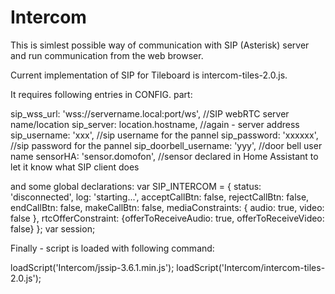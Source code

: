 # Intercom
This is simlest possible way of communication with SIP (Asterisk) server and run communication from the web browser.

Current implementation of SIP for Tileboard is intercom-tiles-2.0.js.

It requires following entries in CONFIG. part:


   sip_wss_url: 'wss://servername.local:port/ws', //SIP webRTC server name/location
   sip_server: location.hostname, //again - server address
   sip_username: 'xxx', //sip username for the pannel
   sip_password: 'xxxxxx', //sip password for the pannel
   sip_doorbell_username: 'yyy',  //door bell user name
   sensorHA: 'sensor.domofon', //sensor declared in Home Assistant to let it know what SIP client does
   
 and some global declarations:
 var SIP_INTERCOM = {
   status: 'disconnected',
   log: 'starting...',
   acceptCallBtn: false,
   rejectCallBtn: false,
   endCallBtn: false,
   makeCallBtn: false,
   mediaConstraints: { audio: true, video: false },
   rtcOfferConstraint: {offerToReceiveAudio: true, offerToReceiveVideo: false}
};
var session;

Finally - script is loaded with following command:

  loadScript('Intercom/jssip-3.6.1.min.js');
  loadScript('Intercom/intercom-tiles-2.0.js');


